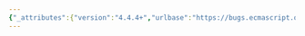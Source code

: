 ```yaml
---
{"_attributes":{"version":"4.4.4+","urlbase":"https://bugs.ecmascript.org/","maintainer":"dherman@mozilla.com"},"bug":{"bug_id":2802,"creation_ts":"2014-05-03 10:07:00 -0700","short_desc":"14.5.4: use infix syntax for 'Contains'","delta_ts":"2014-06-01 10:35:32 -0700","product":"Draft for 6th Edition","component":"editorial issue","version":"Rev 24: April 27, 2014 Draft","rep_platform":"All","op_sys":"All","bug_status":"RESOLVED","resolution":"FIXED","priority":"Normal","bug_severity":"normal","everconfirmed":true,"reporter":{"uid":"jmdyck","name":"Michael Dyck"},"assigned_to":{"uid":"allen","name":"Allen Wirfs-Brock"},"long_desc":[{"commentid":8102,"comment_count":0,"who":{"uid":"jmdyck","name":"Michael Dyck"},"bug_when":"2014-05-03 10:07:10 -0700","thetext":"In 14.5.4 \"Static Semantics: Contains\":\n\n14.5.4 / step 3:\n... the result of Contains for /ClassHeritage/ with argument /symbol/.\n    Use the infix syntax for 'Contains':\n        ... the result of /ClassHeritage/ Contains /symbol/."},{"commentid":8228,"comment_count":1,"who":{"uid":"allen","name":"Allen Wirfs-Brock"},"bug_when":"2014-05-08 15:49:36 -0700","thetext":"fixed in rev25 editor's draft"},{"commentid":8733,"comment_count":2,"who":{"uid":"jmdyck","name":"Michael Dyck"},"bug_when":"2014-06-01 10:35:32 -0700","thetext":"confirmed fixed."}]}}
---
```

